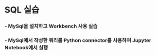 # SQL 실습

### - MySql을 설치하고 Workbench 사용 실습

### - MySql에서 작성한 쿼리를 Python connector를 사용하여 Jupyter Notebook에서 실행

